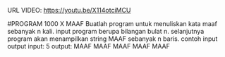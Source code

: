 URL VIDEO: https://youtu.be/X114otciMCU

#PROGRAM 1000 X MAAF
Buatlah program untuk menuliskan kata maaf sebanyak n kali. input program berupa bilangan bulat n. selanjutnya program akan menampilkan string MAAF sebanyak n baris.
contoh input output
input:
5
output:
MAAF
MAAF
MAAF
MAAF
MAAF
